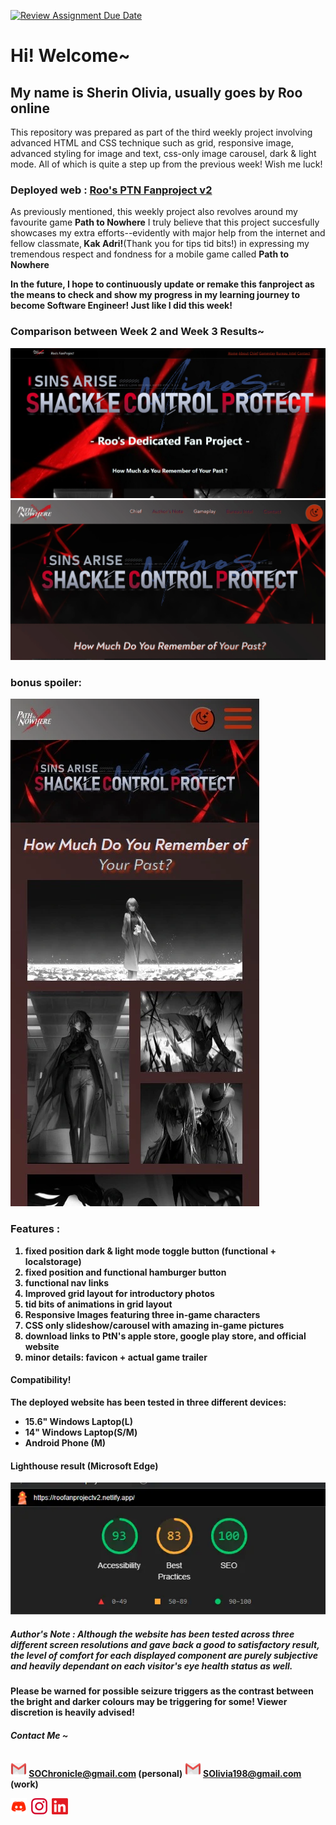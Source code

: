 [![Review Assignment Due Date](https://classroom.github.com/assets/deadline-readme-button-24ddc0f5d75046c5622901739e7c5dd533143b0c8e959d652212380cedb1ea36.svg)](https://classroom.github.com/a/nVsM4ivD)
# Hi! Welcome~
## <b>My name is Sherin Olivia, usually goes by Roo online</b> 

<p> This repository was prepared as part of the third weekly project involving advanced HTML and CSS technique such as grid, responsive image, advanced styling for image and text, css-only image carousel, dark & light mode. All of which is quite a step up from the previous week! Wish me luck! <p>

### Deployed web : <a href="https://roofanprojectv2.netlify.app/#">Roo's PTN Fanproject v2</a>

<p>As previously mentioned, this weekly project also revolves around my favourite game <strong>Path to Nowhere</strong> I truly believe that this project succesfully showcases my extra efforts--evidently with major help from the internet and fellow classmate,<strong> Kak Adri!</strong>(Thank you for tips tid bits!) in expressing my tremendous respect and fondness for a mobile game called <strong>Path to Nowhere<strong></p>

<p>In the future, I hope to continuously update or remake this fanproject as the means to check and show my progress in my learning journey to become Software Engineer! Just like I did this week!</p>

### <b>Comparison between Week 2 and Week 3 Results~</b>
<img src="https://github.com/RevoU-FSSE-2/week-2-SherinOlivia/blob/main/images/ptnfanproject.jpeg" alt="Week 2 Assignment's Web Capture!"/>
<img src="https://github.com/RevoU-FSSE-2/week-3-SherinOlivia/blob/main/assets/Week3Header.webp" alt="Week 3 Assignment's Web Capture!"/>

### bonus spoiler:
<img src="https://github.com/RevoU-FSSE-2/week-3-SherinOlivia/blob/main/assets/Week3Mobile.webp" alt="Week 3 Assignment's Mobile Web Capture!"/>

### <b>Features :</b>
<ol>
<li>fixed position dark & light mode toggle button (functional + localstorage)</li>
<li>fixed position and functional hamburger button</li>
<li>functional nav links</li>
<li>Improved grid layout for introductory photos</li>
<li>tid bits of animations in grid layout</li>
<li>Responsive Images featuring three in-game characters</li>
<li>CSS only slideshow/carousel with amazing in-game pictures</li>
<li>download links to PtN's apple store, google play store, and official website</li>
<li>minor details: favicon + actual game trailer</li>
</ol>

#### <b>Compatibility!</b>
The deployed website has been tested in three different devices:
<ul>
<li>15.6" Windows Laptop(L)</li>
<li>14" Windows Laptop(S/M)</li>
<li>Android Phone (M)</li>
</ul>

#### <b>Lighthouse result (Microsoft Edge) </b>
<img src="https://github.com/RevoU-FSSE-2/week-3-SherinOlivia/blob/main/assets/week3edgelighthouse.webp" alt="Week 3 Assignment's Lighthouse Result, above 90 for both Accessibility and SEO"/>

##### Author's Note : Although the website has been tested across three different screen resolutions and gave back a good to satisfactory result, the level of comfort for each displayed component are purely subjective and heavily dependant on each visitor's eye health status as well. 
<p>Please be warned for possible seizure triggers as the contrast between the bright and darker colours may be triggering for some! Viewer discretion is heavily advised!</p>


###### <b>Contact Me ~</b>
<img src="https://github.com/RevoU-FSSE-2/week-3-SherinOlivia/blob/main/assets/gmaillogo.webp" alt="gmail"/> SOChronicle@gmail.com (personal)
<img src="https://github.com/RevoU-FSSE-2/week-3-SherinOlivia/blob/main/assets/gmaillogo.webp" alt="gmail"/> SOlivia198@gmail.com (work)

<a href="https://discord.com/users/shxdxr#7539" target="_blank"><img src="https://github.com/RevoU-FSSE-2/week-3-SherinOlivia/blob/main/assets/reddiscordlogo.webp" class="discordLogo" alt="discord"/></a>&ensp;<a href="https://instagram.com/shxdxr?igshid=MzRlODBiNWFlZA==" target="_blank"><img src="https://github.com/RevoU-FSSE-2/week-3-SherinOlivia/blob/main/assets/redinstagramlogo.webp" class="instagramLogo" alt="instagram"/></a>&ensp;<a href="https://www.linkedin.com/in/sherin-olivia-07311127a/" target="_blank"><img src="https://github.com/RevoU-FSSE-2/week-2-SherinOlivia/blob/main/images/linkedinlogo.png" class="linkedLogo" alt="linkedin"/></a>
